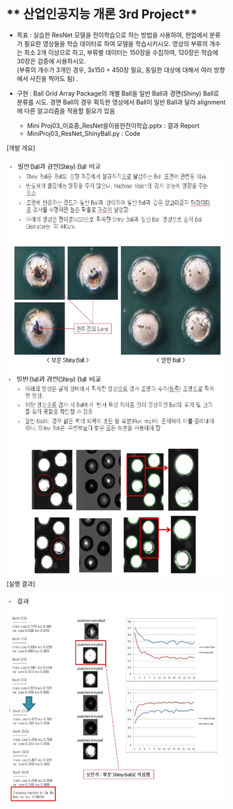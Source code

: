 # ** 산업인공지능 개론 3rd Project** 

- 목표 : 실습한 ResNet 모델을 전이학습으로 하는 방법을 사용하여, 현업에서 분류가 필요한 영상들을 학습 데이터로 하여 모델을 학습시키시오. 
          영상의 부류의 개수는 최소 2개 이상으로 하고, 부류별 데이터는 150장을 수집하여, 120장은 학습에 30장은 검증에 사용하시오.  
          (부류의 개수가 3개인 경우, 3x150 = 450장 필요, 동일한 대상에 대해서 여러 방향에서 사진을 찍어도 됨) . 
- 구현 : Ball Grid Array Package의 개별 Ball을 일반 Ball과 경면(Shiny) Ball로 분류를 시도.
          경면 Ball의 경우 획득한 영상에서 Ball이 일반 Ball과 달라 alignment 에 다른 알고리즘을 적용할 필요가 있음

   + Mini Proj03_이효중_ResNet을이용한전이학습.pptx : 결과 Report
   + MiniProj03_ResNet_ShinyBall.py : Code


[개발 개요]</p>
<img src="./Mini Proj03_개요1.jpg"  width="640" height="480">  
<img src="./Mini Proj03_개요2.jpg"  width="640" height="480">  
[실행 결과]</p>
<img src="./Mini Proj03_결과.jpg"  width="640" height="480"> 

<p align="center">
 
</p>
</br>
